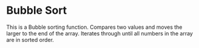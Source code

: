 # Bubble Sort
This is a Bubble sorting function. Compares two values and moves the larger to the end of the array. Iterates through until all numbers in the array are in sorted order.
